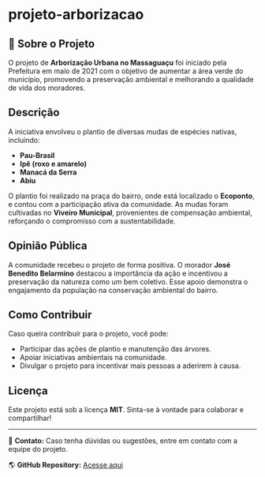 # projeto-arborizacao

## 📌 Sobre o Projeto
O projeto de **Arborização Urbana no Massaguaçu** foi iniciado pela Prefeitura em maio de 2021 com o objetivo de aumentar a área verde do município, promovendo a preservação ambiental e melhorando a qualidade de vida dos moradores.

##  Descrição
A iniciativa envolveu o plantio de diversas mudas de espécies nativas, incluindo:
- **Pau-Brasil**
- **Ipê (roxo e amarelo)**
- **Manacá da Serra**
- **Abiu**

O plantio foi realizado na praça do bairro, onde está localizado o **Ecoponto**, e contou com a participação ativa da comunidade. As mudas foram cultivadas no **Viveiro Municipal**, provenientes de compensação ambiental, reforçando o compromisso com a sustentabilidade.

##  Opinião Pública
A comunidade recebeu o projeto de forma positiva. O morador **José Benedito Belarmino** destacou a importância da ação e incentivou a preservação da natureza como um bem coletivo. Esse apoio demonstra o engajamento da população na conservação ambiental do bairro.

##  Como Contribuir
Caso queira contribuir para o projeto, você pode:
- Participar das ações de plantio e manutenção das árvores.
- Apoiar iniciativas ambientais na comunidade.
- Divulgar o projeto para incentivar mais pessoas a aderirem à causa.

##  Licença
Este projeto está sob a licença **MIT**. Sinta-se à vontade para colaborar e compartilhar!

---

📧 **Contato:** Caso tenha dúvidas ou sugestões, entre em contato com a equipe do projeto.

🌎 **GitHub Repository:** [Acesse aqui](https://github.com/GugaQs/projeto-arborizacao)
